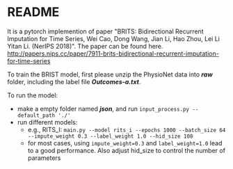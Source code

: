 # README

It is a pytorch implemention of paper "BRITS: Bidirectional Recurrent Imputation for Time Series, Wei Cao, Dong Wang, Jian Li, Hao Zhou, Lei Li Yitan Li. (NerIPS 2018)". The paper can be found here. http://papers.nips.cc/paper/7911-brits-bidirectional-recurrent-imputation-for-time-series

To train the BRIST model, first please unzip the PhysioNet data into ***raw*** folder, including the label file ***Outcomes-a.txt***.

To run the model:
* make a empty folder named ***json***, and run `input_process.py --default_path './'`
* run different models:
    * e.g., RITS_I: `main.py --model rits_i --epochs 1000 --batch_size 64 --impute_weight 0.3 --label_weight 1.0 --hid_size 108`
    * for most cases, using `impute_weight=0.3` and `label_weight=1.0` lead to a good performance. Also adjust hid_size to control the number of parameters

